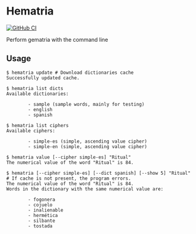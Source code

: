 # Hematria

[![GitHub CI](https://github.com/DavSanchez/hematria/workflows/CI/badge.svg)](https://github.com/DavSanchez/hematria/actions)

Perform gematria with the command line

## Usage

```console
$ hematria update # Download dictionaries cache
Successfully updated cache.

$ hematria list dicts
Available dictionaries:

        - sample (sample words, mainly for testing)
        - english
        - spanish

$ hematria list ciphers
Available ciphers:

        - simple-es (simple, ascending value cipher)
        - simple-en (simple, ascending value cipher)

$ hematria value [--cipher simple-es] "Ritual"
The numerical value of the word "Ritual" is 84.

$ hematria [--cipher simple-es] [--dict spanish] [--show 5] "Ritual" # If cache is not present, the program errors.
The numerical value of the word "Ritual" is 84.
Words in the dictionary with the same numerical value are:

        - fogonera
        - cojuelo
        - inalienable
        - hermética
        - silbante
        - tostada
```
